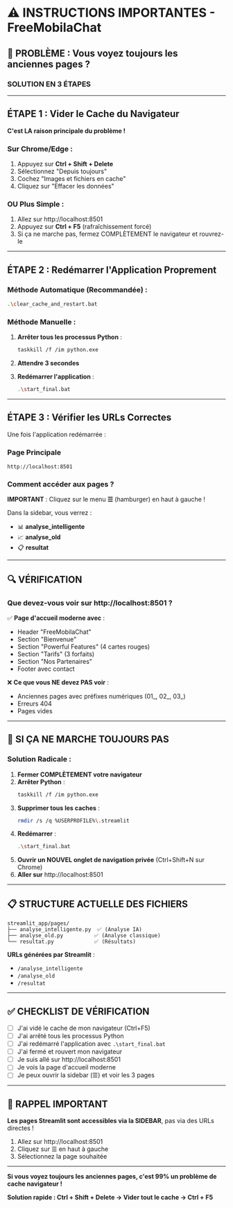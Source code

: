 # ⚠️ INSTRUCTIONS IMPORTANTES - FreeMobilaChat

## 🔴 **PROBLÈME : Vous voyez toujours les anciennes pages ?**

### **SOLUTION EN 3 ÉTAPES**

---

## **ÉTAPE 1 : Vider le Cache du Navigateur**

**C'est LA raison principale du problème !**

### **Sur Chrome/Edge :**
1. Appuyez sur **Ctrl + Shift + Delete**
2. Sélectionnez "Depuis toujours"
3. Cochez "Images et fichiers en cache"
4. Cliquez sur "Effacer les données"

### **OU Plus Simple :**
1. Allez sur http://localhost:8501
2. Appuyez sur **Ctrl + F5** (rafraîchissement forcé)
3. Si ça ne marche pas, fermez COMPLÈTEMENT le navigateur et rouvrez-le

---

## **ÉTAPE 2 : Redémarrer l'Application Proprement**

### **Méthode Automatique (Recommandée) :**
```bash
.\clear_cache_and_restart.bat
```

### **Méthode Manuelle :**
1. **Arrêter tous les processus Python** :
   ```bash
   taskkill /f /im python.exe
   ```

2. **Attendre 3 secondes**

3. **Redémarrer l'application** :
   ```bash
   .\start_final.bat
   ```

---

## **ÉTAPE 3 : Vérifier les URLs Correctes**

Une fois l'application redémarrée :

### **Page Principale**
```
http://localhost:8501
```

### **Comment accéder aux pages ?**

**IMPORTANT** : Cliquez sur le menu **☰** (hamburger) en haut à gauche !

Dans la sidebar, vous verrez :
- 📊 **analyse_intelligente**
- 📈 **analyse_old**
- 📋 **resultat**

---

## **🔍 VÉRIFICATION**

### **Que devez-vous voir sur http://localhost:8501 ?**

✅ **Page d'accueil moderne avec** :
- Header "FreeMobilaChat"
- Section "Bienvenue"
- Section "Powerful Features" (4 cartes rouges)
- Section "Tarifs" (3 forfaits)
- Section "Nos Partenaires"
- Footer avec contact

❌ **Ce que vous NE devez PAS voir** :
- Anciennes pages avec préfixes numériques (01_, 02_, 03_)
- Erreurs 404
- Pages vides

---

## **🚨 SI ÇA NE MARCHE TOUJOURS PAS**

### **Solution Radicale :**

1. **Fermer COMPLÈTEMENT votre navigateur**
2. **Arrêter Python** :
   ```bash
   taskkill /f /im python.exe
   ```
3. **Supprimer tous les caches** :
   ```bash
   rmdir /s /q %USERPROFILE%\.streamlit
   ```
4. **Redémarrer** :
   ```bash
   .\start_final.bat
   ```
5. **Ouvrir un NOUVEL onglet de navigation privée** (Ctrl+Shift+N sur Chrome)
6. **Aller sur** http://localhost:8501

---

## **📋 STRUCTURE ACTUELLE DES FICHIERS**

```
streamlit_app/pages/
├── analyse_intelligente.py  ✅ (Analyse IA)
├── analyse_old.py          ✅ (Analyse classique)
└── resultat.py             ✅ (Résultats)
```

**URLs générées par Streamlit** :
- `/analyse_intelligente`
- `/analyse_old`
- `/resultat`

---

## **✅ CHECKLIST DE VÉRIFICATION**

- [ ] J'ai vidé le cache de mon navigateur (Ctrl+F5)
- [ ] J'ai arrêté tous les processus Python
- [ ] J'ai redémarré l'application avec `.\start_final.bat`
- [ ] J'ai fermé et rouvert mon navigateur
- [ ] Je suis allé sur http://localhost:8501
- [ ] Je vois la page d'accueil moderne
- [ ] Je peux ouvrir la sidebar (☰) et voir les 3 pages

---

## **🎯 RAPPEL IMPORTANT**

**Les pages Streamlit sont accessibles via la SIDEBAR**, pas via des URLs directes !

1. Allez sur http://localhost:8501
2. Cliquez sur ☰ en haut à gauche
3. Sélectionnez la page souhaitée

---

**Si vous voyez toujours les anciennes pages, c'est 99% un problème de cache navigateur !**

**Solution rapide : Ctrl + Shift + Delete → Vider tout le cache → Ctrl + F5**

